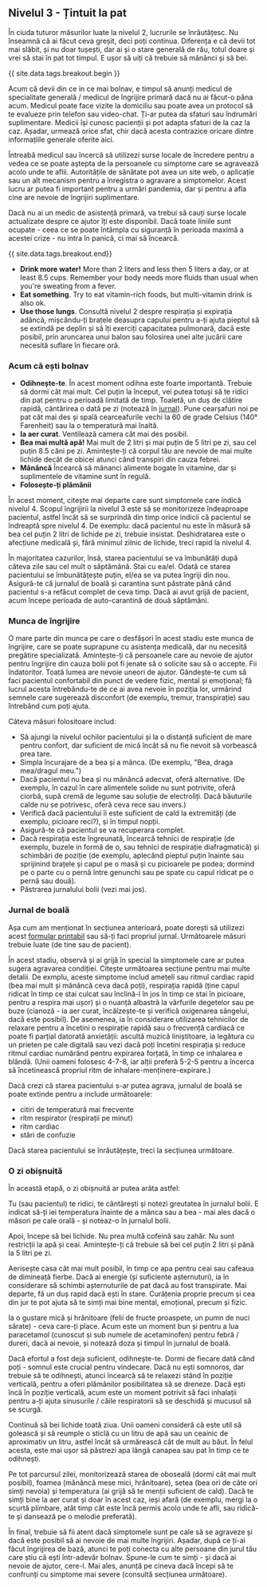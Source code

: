 ## Nivelul 3 - Țintuit la pat

În ciuda tuturor măsurilor luate la nivelul 2, lucrurile se înrăutățesc. Nu înseamnă că ai făcut ceva greșit, deci poți continua. Diferența e că devii tot mai slăbit, și nu doar tușești, dar ai și o stare generală de rău, totul doare și vrei să stai în pat tot timpul. E ușor să uiți că trebuie să mănânci și să bei.

{{ site.data.tags.breakout.begin }}

Acum că devii din ce in ce mai bolnav, e timpul să anunți medicul de specialitate generală / medicul de îngrijire primară dacă nu ai făcut-o pâna acum. Medicul poate face vizite la domiciliu sau poate avea un protocol să te evalueze prin telefon sau video-chat. Ți-ar putea da sfaturi sau îndrumări suplimentare. Medicii își cunosc pacienții și pot adapta sfaturi de la caz la caz. Așadar, urmează orice sfat, chir dacă acesta contrazice oricare dintre informațiile generale oferite aici.

Întreabă medicul sau încercă să utilizezi surse locale de încredere pentru a vedea ce se poate aștepta de la persoanele cu simptome care se agravează acolo unde te aflii. Autoritățile de sănătate pot avea un site web, o aplicație sau un alt mecanism pentru a înregistra o agravare a simptomelor. Acest lucru ar putea fi important pentru a urmări pandemia, dar și pentru a afla cine are nevoie de îngrijiri suplimentare.

Dacă nu ai un medic de asistență primară, va trebui să cauți surse locale actualizate despre ce ajutor îți este disponibil. Dacă toate liniile sunt ocupate - ceea ce se poate întâmpla cu siguranță în perioada maximă a acestei crize - nu intra în panică, ci mai să încearcă.

{{ site.data.tags.breakout.end}}

* **Drink more water!** More than 2 liters and less then 5 liters a day, or at least 8.5 cups. Remember your body needs more fluids than usual when you're sweating from a fever.
* **Eat something**. Try to eat vitamin-rich foods, but multi-vitamin drink is also ok.
* **Use those lungs**. Consultă nivelul 2 despre respirația și expirația adâncă, mișcându-ți brațele deasupra capului pentru a-ți ajuta pieptul să se extindă pe deplin și să îți exerciți capacitatea pulmonară, dacă este posibil, prin aruncarea unui balon sau folosirea unei alte jucării care necesită suflare în fiecare oră.

### Acum că ești bolnav

* **Odihnește-te**. În acest moment odihna este foarte importantă. Trebuie să dormi cât mai mult. Cel puțin la început, vei putea totuși să te ridici din pat pentru o perioadă limitată de timp. Toaletă, un duș de clătire rapidă, cântărirea o dată pe zi (notează în [jurnal](/images/covid-diary.pdf)). Pune cearșafuri noi pe pat cât mai des și spală cearceafurile vechi la 60 de grade Celsius (140° Farenheit) sau la o temperatură mai înaltă.
* **Ia aer curat**. Ventilează camera cât mai des posibil.
* **Bea mai multă apă!** Mai mult de 2 litri și mai puțin de 5 litri pe zi, sau cel puțin 8.5 căni pe zi. 
Amintește-ți că corpul tău are nevoie de mai multe lichide decât de obicei atunci când transpiri din cauza febrei.
* **Mânâncă** Încearcă să mânanci alimente bogate în vitamine, dar și suplimentele de vitamine sunt în regulă.
* **Folosește-ți plămânii** 

În acest moment, citește mai departe care sunt simptomele care indică nivelul 4. Scopul îngrijirii la nivelul 3 este să se monitorizeze îndeaproape pacientul, astfel încât să se surprindă din timp orice indicii că pacientul se îndreaptă spre nivelul 4. De exemplu: dacă pacientul nu este în măsură să bea cel puțin 2 litri de lichide pe zi, trebuie insistat. Deshidratarea este o afecțiune medicală și, fără minimul zilnic de lichide, treci rapid la nivelul 4.

În majoritatea cazurilor, însă, starea pacientului se va îmbunătăți după câteva zile sau cel mult o săptămână. Stai cu ea/el. Odată ce starea pacientului se îmbunătățește puțin, el/ea se va putea îngriji din nou. Asigură-te că jurnalul de boală și carantina sunt păstrate până când pacientul s-a refăcut complet de ceva timp. Dacă ai avut grijă de pacient, acum începe perioada de auto-carantină de două săptămâni.

### Munca de îngrijire

O mare parte din munca pe care o desfășori în acest stadiu este munca de îngrijire, care se poate suprapune cu asistența medicală, dar nu necesită pregătire specializată. Amintește-ți că persoanele care au nevoie de ajutor pentru îngrijire din cauza bolii pot fi jenate să o solicite sau să o accepte. Fii îndatoritor. Toată lumea are nevoie uneori de ajutor. Gândește-te cum să faci pacientul confortabil din punct de vedere fizic, mental și emoțional; fă lucrul acesta întrebându-te de ce ai avea nevoie în poziția lor, urmărind semnele care sugerează disconfort (de exemplu, tremur, transpirație) sau întrebând cum poți ajuta.

Câteva măsuri folositoare includ:

* Să ajungi la nivelul ochilor pacientului și la o distanță suficient de mare pentru confort, dar suficient de mică încât să nu fie nevoit să vorbească prea tare.
* Simpla încurajare de a bea și a mânca. (De exemplu, "Bea, draga mea/dragul meu.")
* Dacă pacientul nu bea și nu mănâncă adecvat, oferă alternative. (De exemplu, în cazul în care alimentele solide nu sunt potrivite, oferă ciorbă, supă cremă de legume sau soluție de electroliți. Dacă băuturile calde nu se potrivesc, oferă ceva rece sau invers.)
* Verifică dacă pacientului îi este suficient de cald la extremități (de exemplu, picioare reci?), și în timpul nopții.
* Asigură-te că pacientul se va recuperara complet.
* Dacă respirația este îngreunată, încearcă tehnici de respirație (de exemplu, buzele in formă de o, sau tehnici de respirație diafragmatică) și schimbări de poziție (de exemplu, aplecând pieptul puțin înainte sau sprijinind brațele și capul pe o masă și cu picioarele pe podea; dormind pe o parte cu o pernă între genunchi sau pe spate cu capul ridicat pe o pernă sau două).
* Păstrarea jurnalului bolii (vezi mai jos).


### Jurnal de boală

Așa cum am menționat în secțiunea anterioară, poate dorești să utilizezi acest [formular printabil](/diary) sau să-ți faci propriul jurnal. Următoarele măsuri trebuie luate (de tine sau de pacient).

În acest stadiu, observă și ai grijă în special la simptomele care ar putea sugera agravarea condiției. Citește următoarea secțiune pentru mai multe detalii. De exmplu, aceste simptome includ amețeli sau ritmul cardiac rapid (bea mai mult și mănâncă ceva dacă poți), respirația rapidă (ține capul ridicat în timp ce stai culcat sau înclină-l în jos în timp ce stai în picioare, pentru a respira mai ușor) și o nuanță albastră la vârfurile degetelor sau pe buze (cianoză - ia aer curat, încălzește-te și verifică oxigenarea sângelui, dacă este posibil). De asemenea, ia în considerare utilizarea tehnicilor de relaxare pentru a încetini o respirație rapidă sau o frecvență cardiacă ce poate fi parțial datorată anxietății: ascultă muzică liniștitoare, ia legătura cu un prieten pe cale digitală sau vezi dacă poți încetini respirația și reduce ritmul cardiac numărând pentru expirarea forțată, în timp ce inhalarea e blândă. (Unii oameni folosesc 4-7-8, iar alții preferă 5-2-5 pentru a încerca să încetinească propriul ritm de inhalare-menținere-expirare.)

Dacă crezi că starea pacientului s-ar putea agrava, jurnalul de boală se poate extinde pentru a include următoarele:
- citiri de temperatură mai frecvente
- ritm respirator (respirații pe minut)
- ritm cardiac
- stări de confuzie

Dacă starea pacientului se înrăutățește, treci la secțiunea următoare.

### O zi obișnuită

În această etapă, o zi obișnuită ar putea arăta astfel:

Tu (sau pacientul) te ridici, te cântărești și notezi greutatea în jurnalul bolii. E indicat să-ți iei temperatura înainte de a mânca sau a bea - mai ales dacă o măsori pe cale orală - și noteaz-o în jurnalul bolii.

Apoi, începe să bei lichide. Nu prea multă cofeină sau zahăr. Nu sunt restricții la apă și ceai. Amintește-ți că trebuie să bei cel puțin 2 litri și până la 5 litri pe zi.

Aerisește casa cât mai mult posibil, în timp ce apa pentru ceai sau cafeaua de dimineață fierbe. Dacă ai energie (și suficiente așternuturi), ia în considerare să schimbi așternuturile de pat dacă au fost transpirate. Mai departe, fă un duș rapid dacă ești în stare. Curățenia proprie precum și cea din jur te pot ajuta să te simți mai bine mental, emoțional, precum și fizic.

Ia o gustare mică și hrănitoare (felii de fructe proaspete, un pumn de nuci sărate) - ceva care-ți place. Acum este un moment bun și pentru a lua paracetamol (cunoscut și sub numele de acetaminofen) pentru febră / dureri, dacă ai nevoie, și notează doza și timpul în jurnalul de boală.

Dacă efortul a fost deja suficient, odihnește-te. Dormi de fiecare dată când poți - somnul este crucial pentru vindecare. Dacă nu ești somnoros, dar trebuie să te odihnești, atunci încearcă să te relaxezi stând în poziție verticală, pentru a oferi plămânilor posibilitatea să se dreneze. Dacă ești încă în poziție verticală, acum este un moment potrivit să faci inhalații pentru a-ți ajuta sinusurile / căile respiratorii să se deschidă și mucusul să se scurgă.

Continuă să bei lichide toată ziua. Unii oameni consideră că este util să golească și să reumple o sticlă cu un litru de apă sau un ceainic de aproximativ un litru, astfel încât să urmărească cât de mult au băut. În felul acesta, este mai ușor să păstrezi apa lângă canapea sau pat în timp ce te odihnești.

Pe tot parcursul zilei, monitorizează starea de oboseală (dormi cât mai mult posibil), foamea (mănâncă mese mici, hrănitoare), setea (bea ori de câte ori simți nevoia) și temperatura (ai grijă să te menții suficient de cald). Dacă te simți bine la aer curat și doar în acest caz, ieși afară (de exemplu, mergi la o scurtă plimbare, atât timp cât este încă permis acolo unde te afli, sau ridică-te și dansează pe o melodie preferată).

În final, trebuie să fii atent dacă simptomele sunt pe cale să se agraveze și dacă este posibil să ai nevoie de mai multe îngrijiri. Așadar, după ce ți-ai făcut îngrijirea de bază, atunci te poți conecta cu alte persoane din jurul tău care știu că ești într-adevăr bolnav. Spune-le cum te simți - și dacă ai nevoie de ajutor, cere-l. Mai ales, anunță pe cineva dacă începi să te confrunți cu simptome mai severe (consultă secțiunea următoare).
